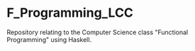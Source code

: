 # F_Programming_LCC
Repository relating to the Computer Science class "Functional Programming" using Haskell.

